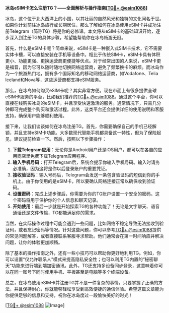 **冰岛eSIM卡怎么注册TG？——全面解析与操作指南[[TG💪+ @esim1088](https://t.me/s/esim1088)]**

冰岛，这个位于北大西洋上的小国，以其壮丽的自然风光和独特的文化闻名于世。如果你计划前往冰岛旅行或长期居住，那么了解如何在冰岛使用eSIM卡并成功注册Telegram（简称TG）将是你的必修课。本文将从eSIM卡的基础知识开始，逐步深入到注册TG的具体步骤，希望能帮助你在冰岛畅游无阻。

首先，什么是eSIM卡呢？简单来说，eSIM卡是一种嵌入式SIM卡技术，它不需要实体卡槽，可以直接安装在手机等设备中。相比于传统SIM卡，eSIM卡具有体积更小、功能更强、更换运营商更便捷等优点。对于经常出国的人来说，eSIM卡更是福音，因为它可以随时随地切换网络运营商，避免了频繁换卡的麻烦。而冰岛作为一个旅游热门地，拥有多个国际知名的移动网络运营商，如Vodafone、Telia Iceland和Nova等，这些运营商都支持eSIM服务。

那么，在冰岛如何购买eSIM卡呢？其实非常方便。现在市面上有很多提供全球eSIM卡服务的平台，比如我们推荐的[TG💪+ @esim1088](https://t.me/s/esim1088)。通过这个平台，你可以直接在线购买冰岛的eSIM卡，并且享受快速激活的服务。通常情况下，只需几分钟即可完成整个购买和激活过程。此外，这类平台还会提供详细的使用说明和客服支持，确保用户能够顺利使用。

接下来，让我们谈谈如何在冰岛注册TG。首先，你需要确保自己的手机已经解锁，并且支持eSIM卡功能。大多数现代智能手机都具备这一特性，但为了保险起见，建议提前检查一下。然后，按照以下步骤操作：

1. **下载Telegram应用**：无论你是Android用户还是iOS用户，都可以在各自的应用商店里免费下载Telegram应用程序。
2. **输入手机号码**：打开Telegram后，系统会提示你输入手机号码。输入时请务必准确，因为这将是你以后登录账户的重要凭证。
3. **接收验证码**：输入号码后，Telegram会发送一条包含验证码的短信到你的手机上。由于你使用的是eSIM卡，所以要确认网络连接正常以确保收到验证码。
4. **设置密码**：完成上述步骤后，你需要为你的TG账户设置一个安全的密码。这个密码将用于保护你的个人信息和聊天记录。
5. **开始使用**：最后一步就是开始探索TG的各种功能了！无论是文字聊天、语音通话还是文件传输，TG都能满足你的需求。

当然，在实际操作过程中可能会遇到一些问题，比如网络不稳定导致无法接收到验证码，或者忘记密码等情况。针对这些问题，你可以参考[TG💪+ @esim1088](https://t.me/s/esim1088)提供的常见问题解答，或者直接联系客服寻求帮助。他们通常会在第一时间响应并解决问题，让你的体验更加顺畅。

除了基本的操作指南之外，还有一些小技巧可以帮助你更好地利用TG。例如，你可以设置“仅允许联系人”模式来提高隐私安全性；也可以利用TG内置的“秘密聊天”功能来进行端到端加密通讯。此外，TG还支持多设备同步登录，这意味着你可以在同一账号下同时使用手机、平板甚至是电脑等多个终端设备。

总之，在冰岛使用eSIM卡并注册TG并不是一件复杂的事情。只要掌握了正确的方法，并且保持耐心，你就能够轻松享受到高效便捷的通信体验。希望这篇文章能为你提供足够的信息和支持，祝你在冰岛度过一段愉快美好的时光！

[[TG💪+ @esim1088](https://t.me/s/esim1088) ![Image](https://i.postimg.cc/4NQfJmqS/Snipaste-2025-05-13-00-14-12.png)]